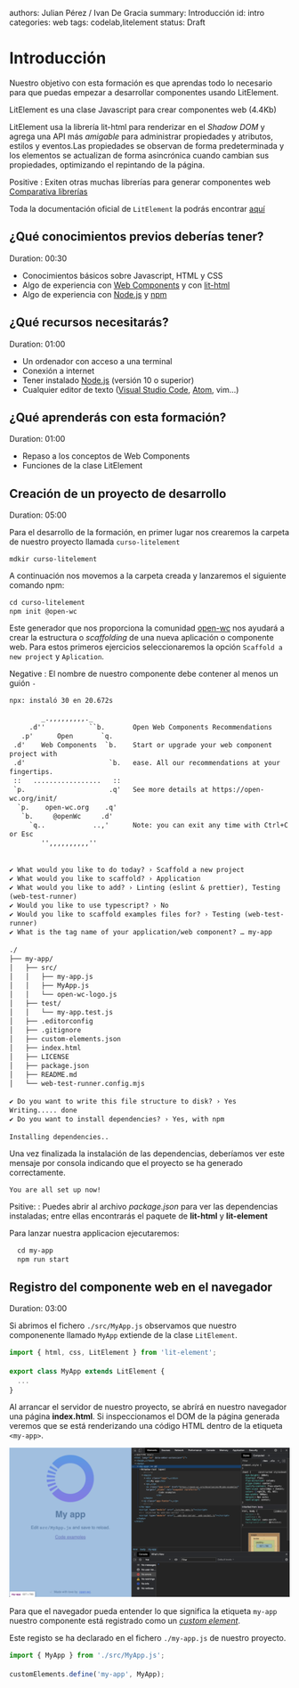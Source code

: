 authors: Julian Pérez / Ivan De Gracia
summary: Introducción
id: intro
categories: web
tags: codelab,litelement
status: Draft

# Introducción

Nuestro objetivo con esta formación es que aprendas todo lo necesario para que puedas empezar a desarrollar componentes usando LitElement.

LitElement es una clase Javascript para crear componentes web (4.4Kb)

LitElement usa la librería lit-html para renderizar en el *Shadow DOM* y agrega una API más *amigable* para administrar propiedades y atributos, estilos y eventos.Las propiedades se observan de forma predeterminada y los elementos se actualizan de forma asincrónica cuando cambian sus propiedades, optimizando el repintando de la página.

Positive
: Exiten otras muchas librerías para generar componentes web [Comparativa librerías](https://webcomponents.dev/blog/all-the-ways-to-make-a-web-component/)

Toda la documentación oficial de `LitElement` la podrás encontrar [aquí](https://lit-element.polymer-project.org/guide)

## ¿Qué conocimientos previos deberías tener?

Duration: 00:30

* Conocimientos básicos sobre Javascript, HTML y CSS
* Algo de experiencia con [Web Components](https://developer.mozilla.org/es/docs/Web/Web_Components) y con [lit-html](https://lit-html.polymer-project.org/)
* Algo de experiencia con [Node.js](https://nodejs.org/es/) y [npm](https://npmjs.org/)

## ¿Qué recursos necesitarás?

Duration: 01:00

* Un ordenador con acceso a una terminal
* Conexión a internet
* Tener instalado [Node.js](https://nodejs.org/es/) (versión 10 o superior)
* Cualquier editor de texto ([Visual Studio Code](https://code.visualstudio.com/), [Atom](https://atom.io/), vim...)

## ¿Qué aprenderás con esta formación?

Duration: 01:00

* Repaso a los conceptos de Web Components
* Funciones de la clase LitElement

## Creación de un proyecto de desarrollo

Duration: 05:00

Para el desarrollo de la formación, en primer lugar nos crearemos la carpeta de nuestro proyecto llamada `curso-litelement`

```console
mdkir curso-litelement
```

A continuación nos movemos a la carpeta creada y lanzaremos el siguiente comando npm:

```console
cd curso-litelement
npm init @open-wc
```

Este generador que nos proporciona la comunidad [open-wc](https://open-wc.org/) nos ayudará a crear la estructura o *scaffolding* de una nueva aplicación o componente web.
Para estos primeros ejercicios seleccionaremos la opción ``Scaffold a new project`` y ``Aplication``.

Negative
: El nombre de nuestro componente debe contener al menos un guión `-`

```console
npx: instaló 30 en 20.672s

        _.,,,,,,,,,._
     .d''           ``b.       Open Web Components Recommendations
   .p'      Open       `q.
 .d'    Web Components  `b.    Start or upgrade your web component project with
 .d'                     `b.   ease. All our recommendations at your fingertips.
 ::   .................   ::
 `p.                     .q'   See more details at https://open-wc.org/init/
  `p.    open-wc.org    .q'
   `b.     @openWc     .d'
     `q..            ..,'      Note: you can exit any time with Ctrl+C or Esc
        '',,,,,,,,,,''


✔ What would you like to do today? › Scaffold a new project
✔ What would you like to scaffold? › Application
✔ What would you like to add? › Linting (eslint & prettier), Testing (web-test-runner)
✔ Would you like to use typescript? › No
✔ Would you like to scaffold examples files for? › Testing (web-test-runner)
✔ What is the tag name of your application/web component? … my-app

./
├── my-app/
│   ├── src/
│   │   ├── my-app.js
│   │   ├── MyApp.js
│   │   └── open-wc-logo.js
│   ├── test/
│   │   └── my-app.test.js
│   ├── .editorconfig
│   ├── .gitignore
│   ├── custom-elements.json
│   ├── index.html
│   ├── LICENSE
│   ├── package.json
│   ├── README.md
│   └── web-test-runner.config.mjs

✔ Do you want to write this file structure to disk? › Yes
Writing..... done
✔ Do you want to install dependencies? › Yes, with npm

Installing dependencies..
```

Una vez finalizada la instalación de las dependencias, deberíamos ver este mensaje por consola indicando que el proyecto se ha generado correctamente.

```console
You are all set up now!
```

Psitive:
: Puedes abrir al archivo *package.json* para ver las dependencias instaladas; entre ellas encontrarás el paquete de **lit-html** y **lit-element**

Para lanzar nuestra applicacion ejecutaremos:

```console
  cd my-app
  npm run start
```

## Registro del componente web en el navegador

Duration: 03:00

Si abrimos el fichero ``./src/MyApp.js`` observamos que nuestro componenente llamado `MyApp` extiende de la clase `LitElement`.

```js
import { html, css, LitElement } from 'lit-element';

export class MyApp extends LitElement {
  ...
}
```

Al arrancar el servidor de nuestro proyecto, se abrírá en nuestro navegador una página **index.html**. Si inspeccionamos el DOM de la página generada veremos que se está renderizando una código HTML dentro de la etiqueta `<my-app>`.

![Image of Console](assets/inspeccionar.png)

Para que el navegador pueda entender lo que significa la etiqueta `my-app` nuestro componente está registrado como un [*custom element*](https://developer.mozilla.org/es/docs/Web/Web_Components/Custom_Elements). 

Este registo se ha declarado en el fichero `./my-app.js` de nuestro proyecto.

```js
import { MyApp } from './src/MyApp.js';

customElements.define('my-app', MyApp);
```
